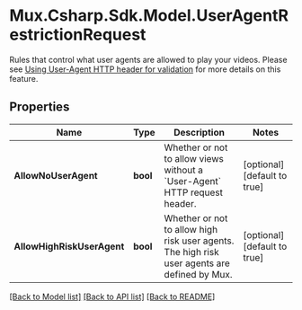 # Mux.Csharp.Sdk.Model.UserAgentRestrictionRequest
Rules that control what user agents are allowed to play your videos. Please see [Using User-Agent HTTP header for validation](https://docs.mux.com/guides/secure-video-playback#using-user-agent-http-header-for-validation) for more details on this feature.

## Properties

Name | Type | Description | Notes
------------ | ------------- | ------------- | -------------
**AllowNoUserAgent** | **bool** | Whether or not to allow views without a &#x60;User-Agent&#x60; HTTP request header. | [optional] [default to true]
**AllowHighRiskUserAgent** | **bool** | Whether or not to allow high risk user agents. The high risk user agents are defined by Mux. | [optional] [default to true]

[[Back to Model list]](../README.md#documentation-for-models) [[Back to API list]](../README.md#documentation-for-api-endpoints) [[Back to README]](../README.md)

